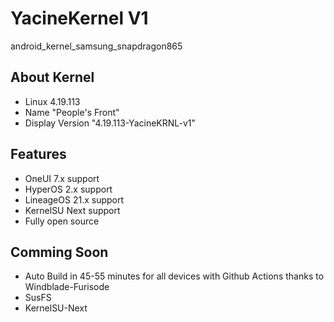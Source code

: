 # YacineKernel V1
android_kernel_samsung_snapdragon865

## About Kernel
- Linux 4.19.113
- Name "People's Front"
- Display Version "4.19.113-YacineKRNL-v1"

## Features
- OneUI 7.x support
- HyperOS 2.x support
- LineageOS 21.x support
- KernelSU Next support
- Fully open source

## Comming Soon
- Auto Build in 45-55 minutes for all devices with Github Actions thanks to Windblade-Furisode
- SusFS
- KernelSU-Next
